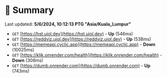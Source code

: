 # 📖 Summary
Last updated: **5/6/2024, 10:12:13 PTG "Asia/Kuala_Lumpur"**

- `GET` [https://hst.ujol.dev](https://hst.ujol.dev) - **Up** (546ms)
- `GET` [https://reddviz.ujol.dev](https://reddviz.ujol.dev) - **Up** (538ms)
- `GET` [https://memeapi.cyclic.app](https://memeapi.cyclic.app) - **Down** (10025ms)
- `GET` [https://klik.onrender.com/health](https://klik.onrender.com/health) - **Down** (308ms)
- `GET` [https://dumb.onrender.com](https://dumb.onrender.com) - **Up** (743ms)
